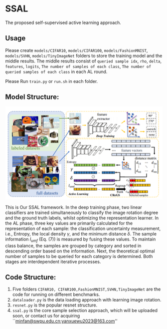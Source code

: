 # SSAL
The proposed self-supervised active learning approach.

## Usage 
Please create  `models/CIFAR10`, `models/CIFAR100`, `models/FashionMNIST`, `models/SVHN`, `models/TinyImageNet` folders to store the training model and the middle results.
The middle results consist of `queried sample idx`, `rho`, `delta`, `features`, `logits`, `The number of samples of each class`, `The number of queried samples of each class` in each AL round.

Please Run `train.py` or `run.sh` in each folder.

## Model Structure:
![alt text](https://github.com/FanSmale/SSAL/blob/main/image.png)

This is Our SSAL framework. In the deep training phase, two linear classifiers are trained simultaneously to classify the image rotation degree and the ground truth labels, whilst optimizing the representation learner. In the AL phase, three key values are primarily calculated for the representation of each sample: the classification uncertainty measurement, i.e., Entropy, the local density $\gamma$, and the minimum distance $\delta$. The sample information $I_{umf}$ (Eq. (7)) is measured by fusing these values. To maintain class balance, the samples are grouped by category and sorted in descending order based on the information. Next, the theoretical optimal number of samples to be queried for each category is determined. Both stages are interdependent iterative processes. 


## Code Structure:
1. Five folders `CIFAR10, CIFAR100,FashionMNIST,SVHN,TinyImageNet` are the code for running on different benchmarks.
2. `dataloader.py` is the data loading approach with learning image rotation.
3. `resnet.py` is the popular resnet structure.
4. `ssal.py` is the core sample selection approach, which will be uploaded soon, or contact us for acquiring ``minfan@swpu.edu.cn;yanxuewu2023@163.com''
